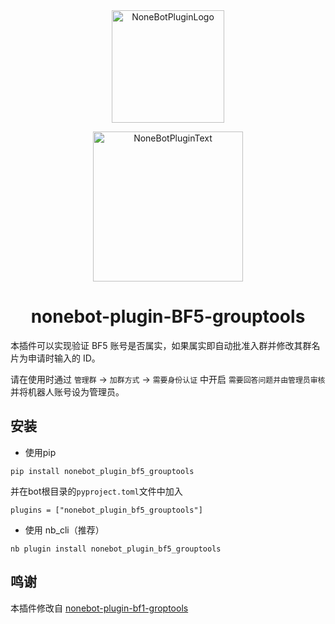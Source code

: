 <div align="center">
  <a href="https://v2.nonebot.dev/store"><img src="https://github.com/A-kirami/nonebot-plugin-template/blob/resources/nbp_logo.png" width="180" height="180" alt="NoneBotPluginLogo"></a>
  <br>
  <p><img src="https://github.com/A-kirami/nonebot-plugin-template/blob/resources/NoneBotPlugin.svg" width="240" alt="NoneBotPluginText"></p>
</div>

<div align="center">

# nonebot-plugin-BF5-grouptools
</div>
本插件可以实现验证 BF5 账号是否属实，如果属实即自动批准入群并修改其群名片为申请时输入的 ID。

请在使用时通过 `管理群` -> `加群方式` -> `需要身份认证` 中开启 `需要回答问题并由管理员审核` 并将机器人账号设为管理员。


## 安装
* 使用pip 
```
pip install nonebot_plugin_bf5_grouptools
```
并在bot根目录的`pyproject.toml`文件中加入  
```
plugins = ["nonebot_plugin_bf5_grouptools"]
```


* 使用 nb_cli（推荐）
```
nb plugin install nonebot_plugin_bf5_grouptools
```


## 鸣谢

本插件修改自 [nonebot-plugin-bf1-groptools](https://github.com/qienoob/nonebot_plugin_bf1_groptools)
